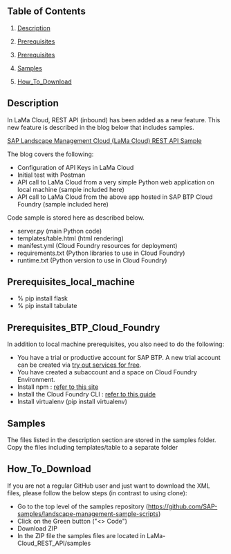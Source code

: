 ## Table of Contents
1. [Description](#Description)

2. [Prerequisites](#Prerequisites_local_machine)

3. [Prerequisites](#Prerequisites_BTP_Cloud_Foundry)

3. [Samples](#Samples)

4. [How_To_Download](#How_To_Download)




## Description
In LaMa Cloud, REST API (inbound) has been added as a new feature. This new feature is described in the blog below that includes samples.

[SAP Landscape Management Cloud (LaMa Cloud) REST API Sample](https://blogs.sap.com/2023/06/21/sap-landscape-management-cloud-lama-cloud-rest-api-sample/)

The blog covers the following:

- Configuration of API Keys in LaMa Cloud
- Initial test with Postman
- API call to LaMa Cloud from a very simple Python web application on local machine (sample included here)
- API call to LaMa Cloud from the above app hosted in SAP BTP Cloud Foundry (sample included here)

Code sample is stored here as described below.

- server.py (main Python code)
- templates/table.html (html rendering)
- manifest.yml (Cloud Foundry resources for deployment)
- requirements.txt (Python libraries to use in Cloud Foundry)
- runtime.txt (Python version to use in Cloud Foundry)

## Prerequisites_local_machine

- % pip install flask
- % pip install tabulate

## Prerequisites_BTP_Cloud_Foundry

In addition to local machine prerequisites, you also need to do the following:

- You have a trial or productive account for SAP BTP. A new trial account can be created via [try out services for free](https://developers.sap.com/tutorials/btp-free-tier-account.html).
- You have created a subaccount and a space on Cloud Foundry Environment.
- Install npm : [refer to this site](https://docs.npmjs.com/downloading-and-installing-node-js-and-npm)
- Install the Cloud Foundry CLI : [refer to this guide](https://help.sap.com/products/BTP/65de2977205c403bbc107264b8eccf4b/4ef907afb1254e8286882a2bdef0edf4.html)
- Install virtualenv (pip install virtualenv)

## Samples
The files listed in the description section are stored in the samples folder. Copy the files including templates/table to a separate folder

## How_To_Download
If you are not a regular GitHub user and just want to download the XML files, please follow the below steps (in contrast to using clone):

- Go to the top level of the samples repository (https://github.com/SAP-samples/landscape-management-sample-scripts)
- Click on the Green button ("<> Code")
- Download ZIP
- In the ZIP file the samples files are located in LaMa-Cloud_REST_API/samples


